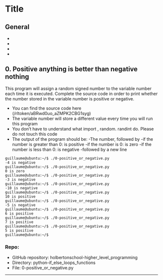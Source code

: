 # Title

## General
- 
- 
- 
- 

## 0. Positive anything is better than negative nothing

This program will assign a random signed number to the variable number each time it is executed. Complete the source code in order to print whether the number stored in the variable number is positive or negative.

- You can find the source code here (/rltoken/aBRwd0uo_aZMPK2CBG1syg)
- The variable number will store a different value every time you will run this program
- You don’t have to understand what import , random. randint do. Please do not touch this code
- The output of the program should be:
      -The number, followed by
          -if the number is greater than 0: is positive
          -if the number is 0: is zero
          -if the number is less than 0: is negative
      -followed by a new line

```
guillaume@ubuntu:~/$ ./0-positive_or_negative.py
-4 is negative
guillaume@ubuntu:~/$ ./0-positive_or_negative.py
0 is zero
guillaume@ubuntu:~/$ ./0-positive_or_negative.py
-3 is negative
guillaume@ubuntu:~/$ ./0-positive_or_negative.py
-10 is negative
guillaume@ubuntu:~/$ ./0-positive_or_negative.py
10 is positive
guillaume@ubuntu:~/$ ./0-positive_or_negative.py
-5 is negative
guillaume@ubuntu:~/$ ./0-positive_or_negative.py
6 is positive
guillaume@ubuntu:~/$ ./0-positive_or_negative.py
7 is positive
guillaume@ubuntu:~/$ ./0-positive_or_negative.py
5 is positive
guillaume@ubuntu:~/$ 
```

### Repo:
- GitHub repository: holbertonschool-higher_level_programming 
- Directory: python-if_else_loops_functions
- File: 0-positive_or_negative.py
  
---

